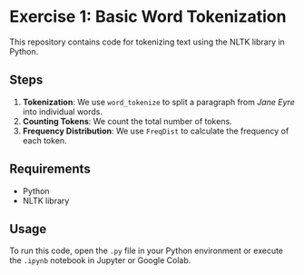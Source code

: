 # Exercise 1: Basic Word Tokenization

This repository contains code for tokenizing text using the NLTK library in Python.

## Steps
1. **Tokenization**: We use `word_tokenize` to split a paragraph from *Jane Eyre* into individual words.
2. **Counting Tokens**: We count the total number of tokens.
3. **Frequency Distribution**: We use `FreqDist` to calculate the frequency of each token.

## Requirements
- Python
- NLTK library

## Usage
To run this code, open the `.py` file in your Python environment or execute the `.ipynb` notebook in Jupyter or Google Colab.
